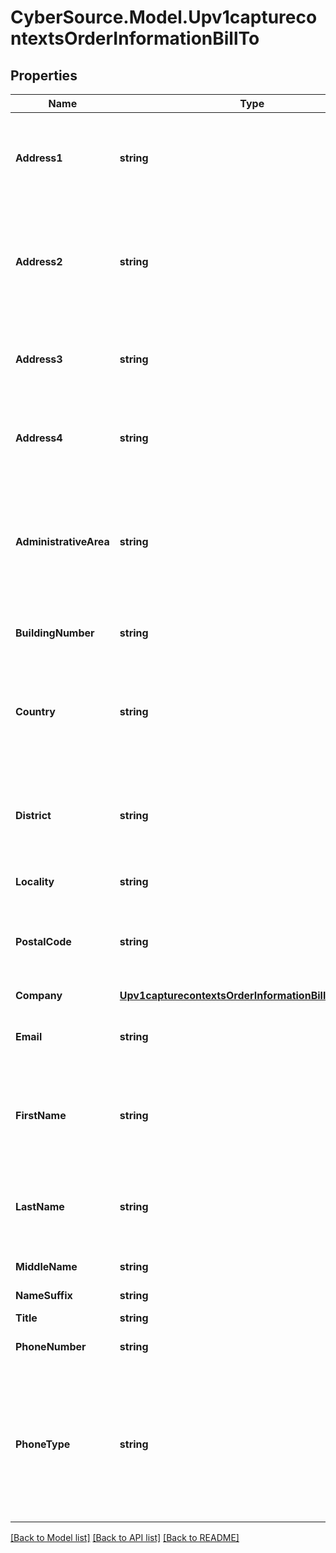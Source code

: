 # CyberSource.Model.Upv1capturecontextsOrderInformationBillTo
## Properties

Name | Type | Description | Notes
------------ | ------------- | ------------- | -------------
**Address1** | **string** | Payment card billing street address as it appears on the credit card issuer’s records.  | [optional] 
**Address2** | **string** | Used for additional address information. For example: _Attention: Accounts Payable_ Optional field.  | [optional] 
**Address3** | **string** | Additional address information (third line of the billing address) | [optional] 
**Address4** | **string** | Additional address information (fourth line of the billing address)  | [optional] 
**AdministrativeArea** | **string** | State or province of the billing address. Use the [State, Province, and Territory Codes for the United States and Canada](https://developer.cybersource.com/library/documentation/sbc/quickref/states_and_provinces.pdf).  | [optional] 
**BuildingNumber** | **string** | Building number in the street address.  | [optional] 
**Country** | **string** | Payment card billing country. Use the two-character [ISO Standard Country Codes](http://apps.cybersource.com/library/documentation/sbc/quickref/countries_alpha_list.pdf).  | [optional] 
**District** | **string** | Customer’s neighborhood, community, or region (a barrio in Brazil) within the city or municipality  | [optional] 
**Locality** | **string** | Payment card billing city.  | [optional] 
**PostalCode** | **string** | Postal code for the billing address. The postal code must consist of 5 to 9 digits.  | [optional] 
**Company** | [**Upv1capturecontextsOrderInformationBillToCompany**](Upv1capturecontextsOrderInformationBillToCompany.md) |  | [optional] 
**Email** | **string** | Customer&#39;s email address, including the full domain name.  | [optional] 
**FirstName** | **string** | Customer’s first name. This name must be the same as the name on the card | [optional] 
**LastName** | **string** | Customer’s last name. This name must be the same as the name on the card.  | [optional] 
**MiddleName** | **string** | Customer’s middle name.  | [optional] 
**NameSuffix** | **string** | Customer’s name suffix.  | [optional] 
**Title** | **string** | Title.  | [optional] 
**PhoneNumber** | **string** | Customer’s phone number.  | [optional] 
**PhoneType** | **string** | Customer&#39;s phone number type.  #### For Payouts: This field may be sent only for FDC Compass.  Possible Values: * day * home * night * work  | [optional] 

[[Back to Model list]](../README.md#documentation-for-models) [[Back to API list]](../README.md#documentation-for-api-endpoints) [[Back to README]](../README.md)


